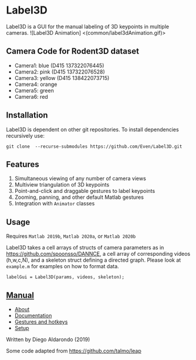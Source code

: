 # Label3D

Label3D is a GUI for the manual labeling of 3D keypoints in multiple cameras.
![Label3D Animation] <(common/label3dAnimation.gif)>

## Camera Code for Rodent3D dataset
- Camera1: blue (D415 137322076445)
- Camera2: pink (D415 137322076528)
- Camera3: yellow (D415 138422073715)
- Camera4: orange
- Camera5: green
- Camera6: red


## Installation

Label3D is dependent on other git repositories. To install dependencies recursively use:

```
git clone  --recurse-submodules https://github.com/Even/Label3D.git
```


## Features
1. Simultaneous viewing of any number of camera views
2. Multiview triangulation of 3D keypoints
3. Point-and-click and draggable gestures to label keypoints
4. Zooming, panning, and other default Matlab gestures
5. Integration with `Animator` classes

## Usage
Requires `Matlab 2019b`, `Matlab 2020a`, or `Matlab 2020b`

Label3D takes a cell arrays of structs of camera parameters as in
https://github.com/spoonsso/DANNCE, a cell array of corresponding videos (h,w,c,N),
and a skeleton struct defining a directed graph. Please look at `example.m`
for examples on how to format data.

```
labelGui = Label3D(params, videos, skeleton);
```

## [Manual](https://github.com/diegoaldarondo/Label3D/wiki)
* [About](https://github.com/diegoaldarondo/Label3D/wiki/About)
* [Documentation](https://github.com/diegoaldarondo/Label3D/wiki/Documentation)
* [Gestures and hotkeys](https://github.com/diegoaldarondo/Label3D/wiki/Gestures-and-hotkeys)
* [Setup](https://github.com/diegoaldarondo/Label3D/wiki/Setup)

Written by Diego Aldarondo (2019)

Some code adapted from https://github.com/talmo/leap
